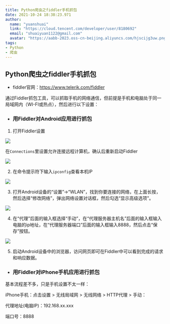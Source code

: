 ```yaml
---
title: Python爬虫之fiddler手机抓包
date: 2021-10-24 18:38:23.971
author:
  name: "yuanshuai"
  link: "https://cloud.tencent.com/developer/user/8180692"
  email: "shuaiyuan1122@gmail.com"
  avatar: "https://aabb-2023.oss-cn-beijing.aliyuncs.com/hjscijg3uw.png"
tags: 
- Python
- 爬虫
---
```


## Python爬虫之fiddler手机抓包

- fiddler官网：https://www.telerik.com/fiddler

通过Fiddler抓包工具，可以抓取手机的网络通信，但前提是手机和电脑处于同一局域网内（WI-FI或热点），然后进行以下设置：

- ### 用Fiddler对Android应用进行抓包

1. 打开Fiddler设置

![](https://hexobbblog.oss-cn-beijing.aliyuncs.com/images/python_spider/fiddler1.png)

在`Connections`里设置允许连接远程计算机，确认后重新启动Fiddler

![](https://hexobbblog.oss-cn-beijing.aliyuncs.com/images/python_spider/fiddler2.png)

2. 在命令提示符下输入`ipconfig`查看本机IP

![](https://hexobbblog.oss-cn-beijing.aliyuncs.com/images/python_spider/fiddler3.png)

3.  打开Android设备的“设置”->“WLAN”，找到你要连接的网络，在上面长按，然后选择“修改网络”，弹出网络设置对话框，然后勾选“显示高级选项”。 

![](https://hexobbblog.oss-cn-beijing.aliyuncs.com/images/python_spider/fiddler4.png)

4.  在“代理”后面的输入框选择“手动”，在“代理服务器主机名”后面的输入框输入电脑的ip地址，在“代理服务器端口”后面的输入框输入8888，然后点击“保存”按钮。

![](https://hexobbblog.oss-cn-beijing.aliyuncs.com/images/python_spider/fiddler5.png)

5. 启动Android设备中的浏览器，访问网页即可在Fiddler中可以看到完成的请求和响应数据。

- ### 用Fiddler对iPhone手机应用进行抓包

基本流程差不多，只是手机设置不太一样：

iPhone手机：点击设置 > 无线局域网 > 无线网络 > HTTP代理 > 手动：

代理地址(电脑IP)：192.168.xx.xxx

端口号：8888